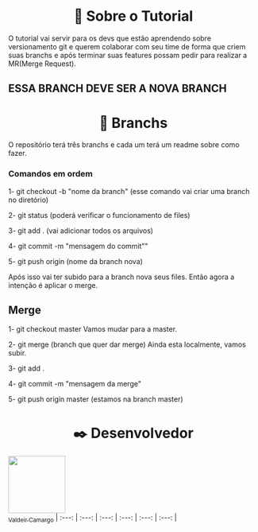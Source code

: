 <h1 align="center">🎯 Sobre o Tutorial</h1>

O tutorial vai servir para os devs que estão aprendendo sobre versionamento git e querem colaborar com seu time de forma que criem suas branchs e após terminar suas features possam pedir para realizar a MR(Merge Request).


## ESSA BRANCH DEVE SER A NOVA BRANCH


<h1 align="center">🎯 Branchs</h1>

O repositório terá três branchs e cada um terá um readme sobre como fazer.

### Comandos em ordem

1- git checkout -b "nome da branch" 
(esse comando vai criar uma branch no diretório)

2- git status
(poderá verificar o funcionamento de files)

3- git add .
(vai adicionar todos os arquivos)

4- git commit -m "mensagem do commit""

5- git push origin (nome da branch nova)



Após isso vai ter subido para a branch nova seus files.
Então agora a intenção é aplicar o merge.

## Merge

1- git checkout master
Vamos mudar para a master.

2- git merge (branch que quer dar merge)
Ainda esta localmente, vamos subir.

3- git add .

4- git commit -m "mensagem da merge"

5- git push origin master
(estamos na branch master)

 <h1 align="center">✒️  Desenvolvedor </h1>

[<img src="https://avatars.githubusercontent.com/u/59845047?v=4" width=115><br><sub>Valdeir Camargo</sub>](https://github.com/Camargovf)
| :---: | :---: | :---: | :---: | :---: | :---: | 